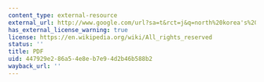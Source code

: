 ```yaml
---
content_type: external-resource
external_url: http://www.google.com/url?sa=t&rct=j&q=north%20korea's%20nuclear%20weapons%3A%20implications%20for%20the%20nuclear%20ambitions%20of%20japan%2C%20south%20korea%2C%20and%20taiwan&source=web&cd=2&ved=0CCsQFjAB&url=http%3A%2F%2Fkms1.isn.ethz.ch%2Fserviceengine%2FFiles%2FISN%2F106549%2Fichaptersection_singledocument%2F6ba9e67d-939e-4887-8be7-a42acf9c6e34%2Fen%2F2.pdf&ei=Ce1yT7LdAYqQiQLz1f2pCw&usg=AFQjCNHgrN6dPGgVhiWWwmeq9UFBo2siQw&cad=rja
has_external_license_warning: true
license: https://en.wikipedia.org/wiki/All_rights_reserved
status: ''
title: PDF
uid: 447929e2-86a5-4e8e-b7e9-4d2b46b588b2
wayback_url: ''
---
```

